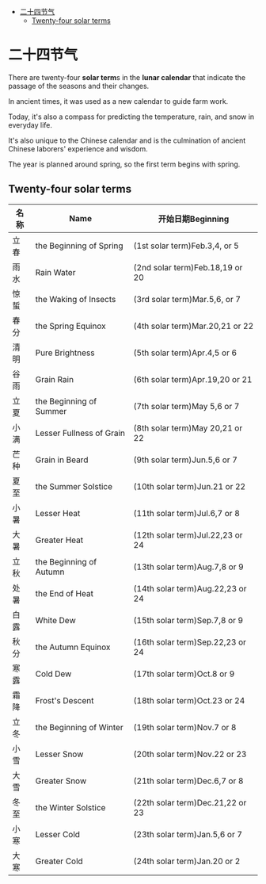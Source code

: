 
- [二十四节气](#%e4%ba%8c%e5%8d%81%e5%9b%9b%e8%8a%82%e6%b0%94)
  - [Twenty-four solar terms](#twenty-four-solar-terms)
  
# 二十四节气

There are twenty-four **solar term**s in the **lunar calendar** that indicate the passage of the seasons and their changes.

In ancient times, it was used as a new calendar to guide farm work.

Today, it's also a compass for predicting the temperature, rain, and snow in everyday life.

It's also unique to the Chinese calendar and is the culmination of ancient Chinese laborers' experience and wisdom.

The year is planned around spring, so the first term begins with spring.

## Twenty-four solar terms

| 名称 | Name                     | 开始日期Beginning                |
| ---- | ------------------------ | -------------------------------- |
| 立春 | the Beginning of Spring  | (1st solar term)Feb.3,4, or 5    |
| 雨水 | Rain Water               | (2nd solar term)Feb.18,19 or 20  |
| 惊蜇 | the Waking of Insects    | (3rd solar term)Mar.5,6, or 7    |
| 春分 | the Spring Equinox       | (4th solar term)Mar.20,21 or 22  |
| 清明 | Pure Brightness          | (5th solar term)Apr.4,5 or 6     |
| 谷雨 | Grain Rain               | (6th solar term)Apr.19,20 or 21  |
| 立夏 | the Beginning of Summer  | (7th solar term)May 5,6 or 7     |
| 小满 | Lesser Fullness of Grain | (8th solar term)May 20,21 or 22  |
| 芒种 | Grain in Beard           | (9th solar term)Jun.5,6 or 7     |
| 夏至 | the Summer Solstice      | (10th solar term)Jun.21 or 22    |
| 小暑 | Lesser Heat              | (11th solar term)Jul.6,7 or 8    |
| 大暑 | Greater Heat             | (12th solar term)Jul.22,23 or 24 |
| 立秋 | the Beginning of Autumn  | (13th solar term)Aug.7,8 or 9    |
| 处暑 | the End of Heat          | (14th solar term)Aug.22,23 or 24 |
| 白露 | White Dew                | (15th solar term)Sep.7,8 or 9    |
| 秋分 | the Autumn Equinox       | (16th solar term)Sep.22,23 or 24 |
| 寒露 | Cold Dew                 | (17th solar term)Oct.8 or 9      |
| 霜降 | Frost's Descent          | (18th solar term)Oct.23 or 24    |
| 立冬 | the Beginning of Winter  | (19th solar term)Nov.7 or 8      |
| 小雪 | Lesser Snow              | (20th solar term)Nov.22 or 23    |
| 大雪 | Greater Snow             | (21th solar term)Dec.6,7 or 8    |
| 冬至 | the Winter Solstice      | (22th solar term)Dec.21,22 or 23 |
| 小寒 | Lesser Cold              | (23th solar term)Jan.5,6 or 7    |
| 大寒 | Greater Cold             | (24th solar term)Jan.20 or 2     |
